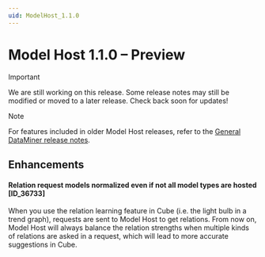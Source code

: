 ```yaml
---
uid: ModelHost_1.1.0
---
```


# Model Host 1.1.0 – Preview

> [!IMPORTANT]
> We are still working on this release. Some release notes may still be modified or moved to a later release. Check back soon for updates!

> [!NOTE]
> For features included in older Model Host releases, refer to the [General DataMiner release notes](xref:DataMiner_General_RNs_index).

## Enhancements

#### Relation request models normalized even if not all model types are hosted [ID_36733]

When you use the relation learning feature in Cube (i.e. the light bulb in a trend graph), requests are sent to Model Host to get relations.
From now on, Model Host will always balance the relation strengths when multiple kinds of relations are asked in a request, which will lead to more accurate suggestions in Cube.
